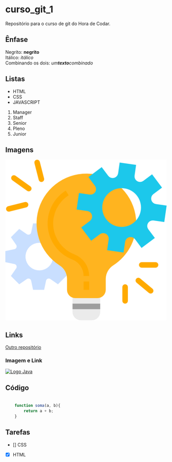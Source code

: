 # curso_git_1
Repositório para o curso de git do Hora de Codar.

## Ênfase

Negrito: **negrito** <br>
Itálico: *itálico* <br>
Combinando os dois: _um**texto**combinado_ <br>

## Listas

* HTML
* CSS
* JAVASCRIPT

1. Manager
2. Staff
3. Senior
4. Pleno
5. Junior


## Imagens

![Engrenagens e luzes](images/project-management.png)

## Links

[Outro repositório](https://github.com/Markfgui675/CalculadoraJava)

### Imagem e Link

[![Logo Java](https://logospng.org/download/java/logo-java-512.png)](https://logospng.org/logo-java/)

## Código

```JavaScript

    function soma(a, b){
        return a + b;
    }

```

## Tarefas

- [] CSS
- [x] HTML
